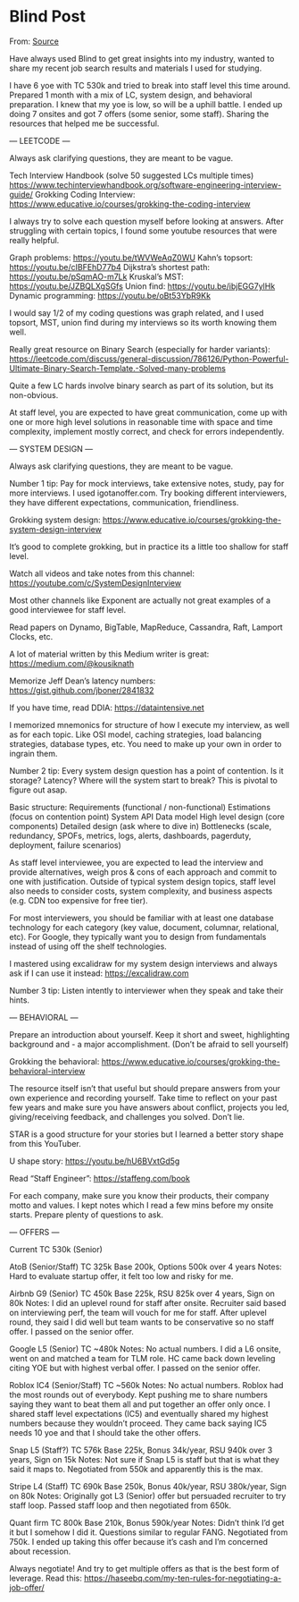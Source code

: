 # Blind Post

From: [Source](https://www.teamblind.com/post/7-onsites-7-offers-aAFTykAD)

Have always used Blind to get great insights into my industry, wanted to share my recent job search results and materials I used for studying.

I have 6 yoe with TC 530k and tried to break into staff level this time around. Prepared 1 month with a mix of LC, system design, and behavioral preparation. I knew that my yoe is low, so will be a uphill battle. I ended up doing 7 onsites and got 7 offers (some senior, some staff). Sharing the resources that helped me be successful.

— LEETCODE —

Always ask clarifying questions, they are meant to be vague.

Tech Interview Handbook (solve 50 suggested LCs multiple times)
https://www.techinterviewhandbook.org/software-engineering-interview-guide/
Grokking Coding Interview:
https://www.educative.io/courses/grokking-the-coding-interview

I always try to solve each question myself before looking at answers. After struggling with certain topics, I found some youtube resources that were really helpful.

Graph problems: https://youtu.be/tWVWeAqZ0WU
Kahn’s topsort: https://youtu.be/cIBFEhD77b4
Dijkstra’s shortest path: https://youtu.be/pSqmAO-m7Lk
Kruskal’s MST: https://youtu.be/JZBQLXgSGfs
Union find: https://youtu.be/ibjEGG7ylHk
Dynamic programming: https://youtu.be/oBt53YbR9Kk

I would say 1/2 of my coding questions was graph related, and I used topsort, MST, union find during my interviews so its worth knowing them well.

Really great resource on Binary Search (especially for harder variants): https://leetcode.com/discuss/general-discussion/786126/Python-Powerful-Ultimate-Binary-Search-Template.-Solved-many-problems

Quite a few LC hards involve binary search as part of its solution, but its non-obvious.

At staff level, you are expected to have great communication, come up with one or more high level solutions in reasonable time with space and time complexity, implement mostly correct, and check for errors independently.

— SYSTEM DESIGN —

Always ask clarifying questions, they are meant to be vague.

Number 1 tip: Pay for mock interviews, take extensive notes, study, pay for more interviews. I used igotanoffer.com. Try booking different interviewers, they have different expectations, communication, friendliness.

Grokking system design: https://www.educative.io/courses/grokking-the-system-design-interview

It’s good to complete grokking, but in practice its a little too shallow for staff level.

Watch all videos and take notes from this channel: https://youtube.com/c/SystemDesignInterview

Most other channels like Exponent are actually not great examples of a good interviewee for staff level.

Read papers on Dynamo, BigTable, MapReduce, Cassandra, Raft, Lamport Clocks, etc.

A lot of material written by this Medium writer is great: https://medium.com/@kousiknath

Memorize Jeff Dean’s latency numbers: https://gist.github.com/jboner/2841832

If you have time, read DDIA: https://dataintensive.net

I memorized mnemonics for structure of how I execute my interview, as well as for each topic. Like OSI model, caching strategies, load balancing strategies, database types, etc. You need to make up your own in order to ingrain them.

Number 2 tip: Every system design question has a point of contention. Is it storage? Latency? Where will the system start to break? This is pivotal to figure out asap.

Basic structure:
Requirements (functional / non-functional)
Estimations (focus on contention point)
System API
Data model
High level design (core components)
Detailed design (ask where to dive in)
Bottlenecks (scale, redundancy, SPOFs, metrics, logs, alerts, dashboards, pagerduty, deployment, failure scenarios)

As staff level interviewee, you are expected to lead the interview and provide alternatives, weigh pros & cons of each approach and commit to one with justification. Outside of typical system design topics, staff level also needs to consider costs, system complexity, and business aspects (e.g. CDN too expensive for free tier).

For most interviewers, you should be familiar with at least one database technology for each category (key value, document, columnar, relational, etc). For Google, they typically want you to design from fundamentals instead of using off the shelf technologies.

I mastered using excalidraw for my system design interviews and always ask if I can use it instead: https://excalidraw.com

Number 3 tip: Listen intently to interviewer when they speak and take their hints.

— BEHAVIORAL —

Prepare an introduction about yourself. Keep it short and sweet, highlighting background and - a major accomplishment. (Don’t be afraid to sell yourself)

Grokking the behavioral: https://www.educative.io/courses/grokking-the-behavioral-interview

The resource itself isn’t that useful but should prepare answers from your own experience and recording yourself. Take time to reflect on your past few years and make sure you have answers about conflict, projects you led, giving/receiving feedback, and challenges you solved. Don’t lie.

STAR is a good structure for your stories but I learned a better story shape from this YouTuber.

U shape story: https://youtu.be/hU6BVxtGd5g

Read “Staff Engineer”: https://staffeng.com/book

For each company, make sure you know their products, their company motto and values. I kept notes which I read a few mins before my onsite starts. Prepare plenty of questions to ask.

— OFFERS —

Current TC 530k (Senior)

AtoB (Senior/Staff)
TC 325k
Base 200k, Options 500k over 4 years
Notes: Hard to evaluate startup offer, it felt too low and risky for me.

Airbnb G9 (Senior)
TC 450k
Base 225k, RSU 825k over 4 years, Sign on 80k
Notes: I did an uplevel round for staff after onsite. Recruiter said based on interviewing perf, the team will vouch for me for staff. After uplevel round, they said I did well but team wants to be conservative so no staff offer. I passed on the senior offer.

Google L5 (Senior)
TC ~480k
Notes: No actual numbers. I did a L6 onsite, went on and matched a team for TLM role. HC came back down leveling citing YOE but with highest verbal offer. I passed on the senior offer.

Roblox IC4 (Senior/Staff)
TC ~560k
Notes: No actual numbers. Roblox had the most rounds out of everybody. Kept pushing me to share numbers saying they want to beat them all and put together an offer only once. I shared staff level expectations (IC5) and eventually shared my highest numbers because they wouldn’t proceed. They came back saying IC5 needs 10 yoe and that I should take the other offers.

Snap L5 (Staff?)
TC 576k
Base 225k, Bonus 34k/year, RSU 940k over 3 years, Sign on 15k
Notes: Not sure if Snap L5 is staff but that is what they said it maps to. Negotiated from 550k and apparently this is the max.

Stripe L4 (Staff)
TC 690k
Base 250k, Bonus 40k/year, RSU 380k/year, Sign on 80k
Notes: Originally got L3 (Senior) offer but persuaded recruiter to try staff loop. Passed staff loop and then negotiated from 650k.

Quant firm
TC 800k
Base 210k, Bonus 590k/year
Notes: Didn’t think I’d get it but I somehow I did it. Questions similar to regular FANG. Negotiated from 750k. I ended up taking this offer because it’s cash and I’m concerned about recession.

Always negotiate! And try to get multiple offers as that is the best form of leverage. Read this:
https://haseebq.com/my-ten-rules-for-negotiating-a-job-offer/